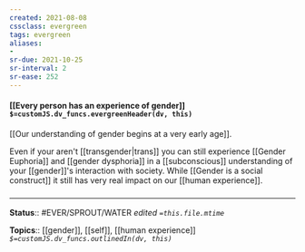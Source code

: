 ```yaml
---
created: 2021-08-08
cssclass: evergreen
tags: evergreen
aliases:
- 
sr-due: 2021-10-25
sr-interval: 2
sr-ease: 252
---
```


#### [[Every person has an experience of gender]] `$=customJS.dv_funcs.evergreenHeader(dv, this)`


[[Our understanding of gender begins at a very early age]].

Even if your aren't [[transgender|trans]] you can still experience [[Gender Euphoria]] and [[gender dysphoria]] in a [[subconscious]] understanding of your [[gender]]'s interaction with society. While [[Gender is a social construct]] it still has very real impact on our [[human experience]].

### <hr class="footnote"/>

**Status**:: #EVER/SPROUT/WATER 
*edited `=this.file.mtime`*

**Topics**:: [[gender]], [[self]], [[human experience]]
*`$=customJS.dv_funcs.outlinedIn(dv, this)`*

